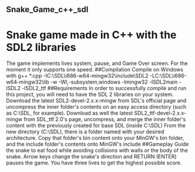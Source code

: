 ## Snake_Game_c++_sdl
# Snake game made in C++ with the SDL2 libraries
The game implements lives system, pause, and Game Over screen. For the moment it only supports one speed.
##Compilation
Compile on Windows with g++ *.cpp -IC:\SDL\i686-w64-mingw32\include\SDL2 -LC:\SDL\i686-w64-mingw32\lib -w -Wl,-subsystem,windows -lmingw32 -lSDL2main -lSDL2 -lSDL2_ttf
##Requirements
In order to successfully compile and run this project, you will need to have the SDL 2 libraries on your system.
Download the latest SDL2-devel-2.x.x-mingw from SDL's official page and uncompress the inner folder's contents on an easy access directory (such as C:\SDL, for example). Download as well the latest SDL2_ttf-devel-2.x.x-mingw from SDL_ttf 2.0's page, uncompress, and merge the inner folder's content with the previously created for base SDL (inside C:\SDL)
From the new directory (C:\SDL), there is a folder named with your desired architecture. Copy that folder's bin content onto your MinGW's bin folder, and the include folder's contents onto MinGW's include
##Gameplay
Guide the snake to eat food while avoiding collisions with walls or the body of the snake. Arrow keys change the snake's direction and RETURN (ENTER) pauses the game. You have three lives to get the highest possible score.

